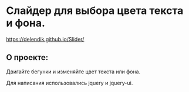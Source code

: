# Слайдер для выбора цвета текста и фона.

 https://delendik.github.io/Slider/

## О проекте:

Двигайте бегунки и изменяйте цвет текста или фона.

Для написания использовались  jquery и jquery-ui.